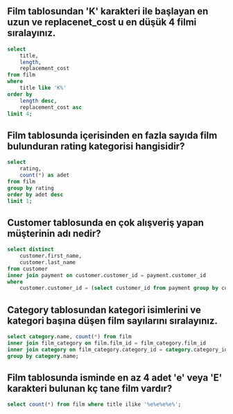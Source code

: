 ## Film tablosundan 'K' karakteri ile başlayan en uzun ve replacenet_cost u en düşük 4 filmi sıralayınız.
```sql
select 
	title,
	length,
	replacement_cost
from film
where 
	title like 'K%'
order by 
	length desc,
	replacement_cost asc
limit 4;
```

## Film tablosunda içerisinden en fazla sayıda film bulunduran rating kategorisi hangisidir?
```sql
select 
	rating, 
	count(*) as adet 
from film
group by rating 
order by adet desc
limit 1;
```

## Customer tablosunda en çok alışveriş yapan müşterinin adı nedir?
```sql
select distinct
	customer.first_name,
	customer.last_name
from customer
inner join payment on customer.customer_id = payment.customer_id
where 
	customer.customer_id = (select customer_id from payment group by customer_id order by count(*) desc limit 1);
```

## Category tablosundan kategori isimlerini ve kategori başına düşen film sayılarını sıralayınız.
```sql
select category.name, count(*) from film
inner join film_category on film.film_id = film_category.film_id
inner join category on film_category.category_id = category.category_id
group by category.name;
```
## Film tablosunda isminde en az 4 adet 'e' veya 'E' karakteri bulunan kç tane film vardır?
```sql
select count(*) from film where title ilike '%e%e%e%e%';
```
